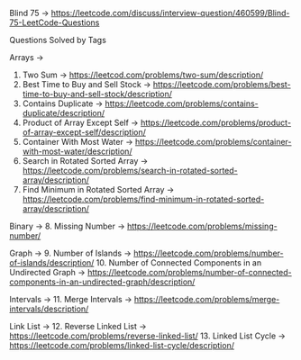 Blind 75 -> https://leetcode.com/discuss/interview-question/460599/Blind-75-LeetCode-Questions

Questions Solved by Tags

Arrays -> 

1. Two Sum -> https://leetcod.com/problems/two-sum/description/
2. Best Time to Buy and Sell Stock  -> https://leetcode.com/problems/best-time-to-buy-and-sell-stock/description/
3. Contains Duplicate -> https://leetcode.com/problems/contains-duplicate/description/ 
4. Product of Array Except Self -> https://leetcode.com/problems/product-of-array-except-self/description/
5. Container With Most Water -> https://leetcode.com/problems/container-with-most-water/description/
6. Search in Rotated Sorted Array -> https://leetcode.com/problems/search-in-rotated-sorted-array/description/
7. Find Minimum in Rotated Sorted Array -> https://leetcode.com/problems/find-minimum-in-rotated-sorted-array/description/

Binary -> 
8. Missing Number -> https://leetcode.com/problems/missing-number/

Graph -> 
9. Number of Islands -> https://leetcode.com/problems/number-of-islands/description/
10. Number of Connected Components in an Undirected Graph -> https://leetcode.com/problems/number-of-connected-components-in-an-undirected-graph/description/

Intervals -> 
11. Merge Intervals -> https://leetcode.com/problems/merge-intervals/description/

Link List -> 
12. Reverse Linked List -> https://leetcode.com/problems/reverse-linked-list/
13. Linked List Cycle -> https://leetcode.com/problems/linked-list-cycle/description/